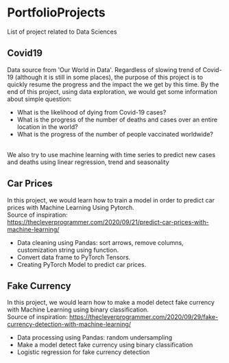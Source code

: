 # PortfolioProjects
List of project related to Data Sciences

## Covid19
Data source from 'Our World in Data'. Regardless of slowing trend of Covid-19 (although it is still in some places), the purpose of this project is to quickly resume the progress and the impact the we get by this time. By the end of this project, using data exploration, we would get some information about simple question:
- What is the likelihood of dying from Covid-19 cases?
- What is the progress of the number of deaths and cases over an entire location in the world?
- What is the progress of the number of people vaccinated worldwide?
</br>
We also try to use machine learning with time series to predict new cases and deaths using linear regression, trend and seasonality 

## Car Prices
In this project, we would learn how to train a model in order to predict car prices with Machine Learning Using Pytorch.
</br>
Source of inspiration: https://thecleverprogrammer.com/2020/09/21/predict-car-prices-with-machine-learning/
</br>
- Data cleaning using Pandas: sort arrows, remove columns, customization string using function.
- Convert data frame to PyTorch Tensors.
- Creating PyTorch Model to predict car prices.

## Fake Currency
In this project, we would learn how to make a model detect fake currency with Machine Learning using binary classification.
</br>
Source of inspiration: https://thecleverprogrammer.com/2020/09/29/fake-currency-detection-with-machine-learning/
- Data processing using Pandas: random undersampling
- Make a model detect fake currency using binary classification
- Logistic regression for fake currency detection
